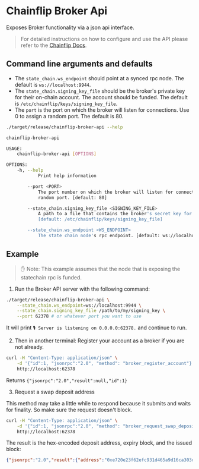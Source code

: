 # Chainflip Broker Api

Exposes Broker functionality via a json api interface.

> For detailed instructions on how to configure and use the API please refer to the [Chainflip Docs](https://docs.chainflip.io/integration/swapping-and-aggregation/running-a-broker/broker-api).

## Command line arguments and defaults

- The `state_chain.ws_endpoint` should point at a synced rpc node. The default is `ws://localhost:9944`.
- The `state_chain.signing_key_file` should be the broker's private key for their on-chain account. The account should be funded. The default is `/etc/chainflip/keys/signing_key_file`.
- The `port` is the port on which the broker will listen for connections. Use 0 to assign a random port. The default is 80.

```bash copy
./target/release/chainflip-broker-api --help
```

```sh
chainflip-broker-api

USAGE:
    chainflip-broker-api [OPTIONS]

OPTIONS:
    -h, --help
            Print help information

        --port <PORT>
            The port number on which the broker will listen for connections. Use 0 to assing a
            random port. [default: 80]

        --state_chain.signing_key_file <SIGNING_KEY_FILE>
            A path to a file that contains the broker's secret key for signing extrinsics.
            [default: /etc/chainflip/keys/signing_key_file]

        --state_chain.ws_endpoint <WS_ENDPOINT>
            The state chain node's rpc endpoint. [default: ws://localhost:9944]
```

## Example

> ✋ Note: This example assumes that the node that is exposing the statechain rpc is funded.

1. Run the Broker API server with the following command:

```bash copy
./target/release/chainflip-broker-api \
    --state_chain.ws_endpoint=ws://localhost:9944 \
    --state_chain.signing_key_file /path/to/my/signing_key \
    --port 62378 # or whatever port you want to use
```
It will print `🎙 Server is listening on 0.0.0.0:62378.` and continue to run.

2. Then in another terminal:
Register your account as a broker if you are not already.

```bash copy
curl -H "Content-Type: application/json" \
    -d '{"id":1, "jsonrpc":"2.0", "method": "broker_register_account"}' \
    http://localhost:62378
```

Returns `{"jsonrpc":"2.0","result":null,"id":1}`

3. Request a swap deposit address

This method may take a little while to respond because it submits and waits for finality. So make sure the request doesn't block.

```bash copy
curl -H "Content-Type: application/json" \
    -d '{"id":1, "jsonrpc":"2.0", "method": "broker_request_swap_deposit_address", "params": ["Eth", "Flip","0xabababababababababababababababababababab", 0]}' \
    http://localhost:62378
```

The result is the hex-encoded deposit address, expiry block, and the issued block:

```json
{"jsonrpc":"2.0","result":{"address":"0xe720e23f62efc931d465a9d16ca303d72ad6c0bc","issued_block":5418,"channel_id":6,"source_chain_expiry_block":2954},"id":1}
```
